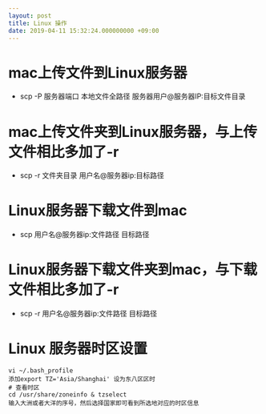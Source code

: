 ```yaml
---
layout: post
title: Linux 操作
date: 2019-04-11 15:32:24.000000000 +09:00
---
```


# mac上传文件到Linux服务器
- scp -P 服务器端口 本地文件全路径 服务器用户@服务器IP:目标文件目录

# mac上传文件夹到Linux服务器，与上传文件相比多加了-r
- scp -r 文件夹目录 用户名@服务器ip:目标路径

# Linux服务器下载文件到mac
- scp 用户名@服务器ip:文件路径 目标路径

# Linux服务器下载文件夹到mac，与下载文件相比多加了-r
- scp -r 用户名@服务器ip:文件路径 目标路径

# Linux 服务器时区设置
```
vi ~/.bash_profile
添加export TZ='Asia/Shanghai' 设为东八区区时
# 查看时区
cd /usr/share/zoneinfo & tzselect
输入大洲或者大洋的序号，然后选择国家即可看到所选地对应的时区信息
```

